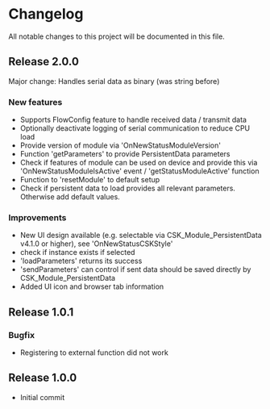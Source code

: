 # Changelog
All notable changes to this project will be documented in this file.

## Release 2.0.0

Major change: Handles serial data as binary (was string before)

### New features
- Supports FlowConfig feature to handle received data / transmit data
- Optionally deactivate logging of serial communication to reduce CPU load
- Provide version of module via 'OnNewStatusModuleVersion'
- Function 'getParameters' to provide PersistentData parameters
- Check if features of module can be used on device and provide this via 'OnNewStatusModuleIsActive' event / 'getStatusModuleActive' function
- Function to 'resetModule' to default setup
- Check if persistent data to load provides all relevant parameters. Otherwise add default values.

### Improvements
- New UI design available (e.g. selectable via CSK_Module_PersistentData v4.1.0 or higher), see 'OnNewStatusCSKStyle'
- check if instance exists if selected
- 'loadParameters' returns its success
- 'sendParameters' can control if sent data should be saved directly by CSK_Module_PersistentData
- Added UI icon and browser tab information

## Release 1.0.1

### Bugfix
- Registering to external function did not work

## Release 1.0.0
- Initial commit